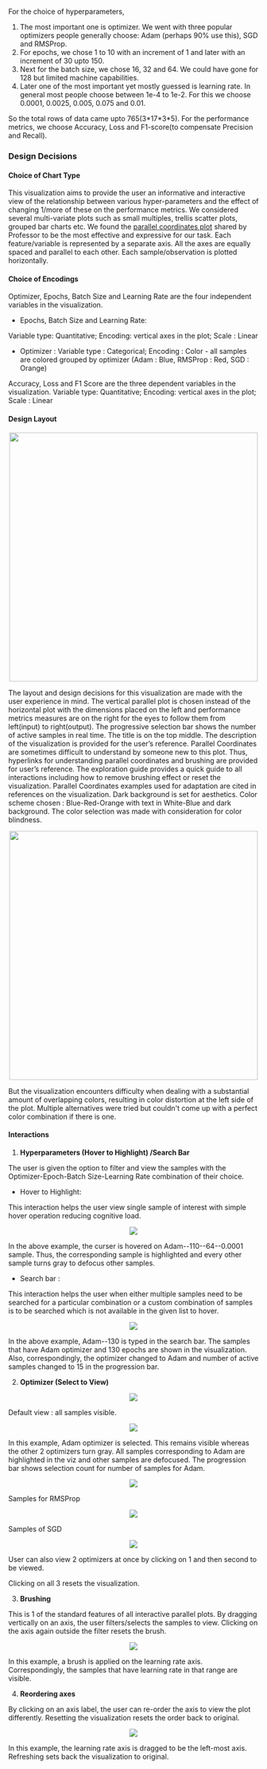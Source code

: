 For the choice of hyperparameters, 
1. The most important one is optimizer. We went with three popular optimizers people generally choose: Adam (perhaps 90% use this), SGD and RMSProp. 
2. For epochs, we chose 1 to 10 with an increment of 1 and later with an increment of 30 upto 150. 
3. Next for the batch size, we chose 16, 32 and 64. We could have gone for 128 but limited machine capabilities. 
4. Later one of the most important yet mostly guessed is learning rate. In general most people choose between 1e-4 to 1e-2. For this we choose 0.0001, 0.0025, 0.005, 0.075 and 0.01. 

So the total rows of data came upto 765(3\*17\*3\*5). For the performance metrics, we choose Accuracy, Loss and F1-score(to compensate Precision and Recall).

### Design Decisions
#### Choice of Chart Type
This visualization aims to provide the user an informative and interactive view of the relationship between various hyper-parameters and the effect of changing 1/more of these on the performance metrics. We considered several multi-variate plots such as small multiples, trellis scatter plots, grouped bar charts etc. We found the [parallel coordinates plot](https://syntagmatic.github.io/parallel-coordinates/examples/brushing.html) shared by Professor to be the most effective and expressive for our task. Each feature/variable is represented by a separate axis. All the axes are equally spaced and parallel to each other. Each sample/observation is plotted horizontally.
#### Choice of Encodings
Optimizer, Epochs, Batch Size and Learning Rate are the four independent variables in the visualization.

- Epochs, Batch Size and Learning Rate:

Variable type: Quantitative; Encoding: vertical axes in the plot; Scale : Linear

- Optimizer : 
Variable type : Categorical; Encoding : Color - all samples are colored grouped by optimizer 
(Adam : Blue, RMSProp : Red, SGD : Orange)

Accuracy, Loss and F1 Score are the three dependent variables in the visualization.
Variable type: Quantitative; Encoding: vertical axes in the plot; Scale : Linear
#### Design Layout
<p align="center">
  <img src="Images/IMG-5556.jpg" width="500" />
</p>

The layout and design decisions for this visualization are made with the user experience in mind. The vertical parallel plot is chosen instead of the horizontal plot with the dimensions placed on the left and performance metrics measures are on the right for the eyes to follow them from left(input) to right(output). The progressive selection bar shows the number of active samples in real time. The title is on the top middle. The description of the visualization is provided for the user’s reference. Parallel Coordinates are sometimes difficult to understand by someone new to this plot. Thus, hyperlinks for understanding parallel coordinates and brushing are provided for user’s reference. The exploration guide provides a quick guide to all interactions including how to remove brushing effect or reset the visualization. Parallel Coordinates examples used for adaptation are cited in references on the visualization. Dark background is set for aesthetics. Color scheme chosen : Blue-Red-Orange with text in White-Blue and dark background. The color selection was made with consideration for color blindness.

<p align="center">
  <img src="Images/color.png" width="500" />
</p>

But the visualization encounters difficulty when dealing with a substantial amount of overlapping colors, resulting in color distortion at the left side of the plot. Multiple alternatives were tried but couldn't come up with a perfect color combination if there is one.
#### Interactions
1. **Hyperparameters (Hover to Highlight) /Search Bar**

The user is given the option to filter and view the samples with the Optimizer-Epoch-Batch Size-Learning Rate combination of their choice. 

-	Hover to Highlight: 

This interaction helps the user view single sample of interest with simple hover operation reducing cognitive load. 

<p align="center">
  <img src="Images/single_sample.png"/>
</p>

In the above example, the curser is hovered on Adam--110--64--0.0001	sample. Thus, the corresponding sample is highlighted and every other sample turns gray to defocus other samples. 

-	Search bar :

This interaction helps the user when either multiple samples need to be searched for a particular combination or a custom combination of samples is to be searched which is not available in the given list to hover.

<p align="center">
  <img src="Images/multiple_sample.png"  />
</p>

In the above example, Adam--130 is typed in the search bar. The samples that have Adam optimizer and 130 epochs are shown in the visualization. Also, correspondingly, the optimizer changed to Adam and number of active samples changed to 15 in the progression bar. 

2. **Optimizer (Select to View)**

<p align="center">
  <img src="Images/3.png"  />
</p>

Default view : all samples visible. 

<p align="center">
  <img src="Images/4.png"  />
</p>

In this example, Adam optimizer is selected. This remains visible whereas the other 2 optimizers turn gray. All samples corresponding to Adam are highlighted in the viz and other samples are defocused. The progression bar shows selection count for number of samples for Adam.

<p align="center">
  <img src="Images/5.png" />
</p>

Samples for RMSProp

<p align="center">
  <img src="Images/6.png" />
</p>

Samples of SGD

<p align="center">
  <img src="Images/7.png"/>
</p>

User can also view 2 optimizers at once by clicking on 1 and then second to be viewed.

Clicking on all 3 resets the visualization.

3. **Brushing**

This is 1 of the standard features of all interactive parallel plots. By dragging vertically on an axis, the user filters/selects the samples to view. Clicking on the axis again outside the filter resets the brush.

<p align="center">
  <img src="Images/8.png"/>
</p>

In this example, a brush is applied on the learning rate axis. Correspondingly, the samples that have learning rate in that range are visible.

4.	**Reordering axes**

By clicking on an axis label, the user can re-order the axis to view the plot differently. Resetting the visualization resets the order back to original. 

<p align="center">
  <img src="Images/9.png" />
</p>

In this example, the learning rate axis is dragged to be the left-most axis. Refreshing sets back the visualization to original. 

